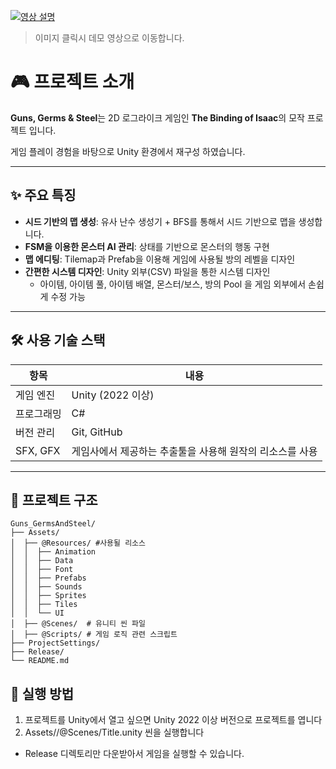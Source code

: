 [![영상 설명](https://img.youtube.com/vi/X_B_yyo6mb8/0.jpg)](https://www.youtube.com/watch?v=X_B_yyo6mb8)
>이미지 클릭시 데모 영상으로 이동합니다.
# 🎮 프로젝트 소개

**Guns, Germs & Steel**는 2D 로그라이크 게임인 **The Binding of Isaac**의 모작 프로젝트 입니다.

게임 플레이 경험을 바탕으로 Unity 환경에서 재구성 하였습니다.

---

## ✨ 주요 특징

-  **시드 기반의 맵 생성**: 유사 난수 생성기 + BFS를 통해서 시드 기반으로 맵을 생성합니다.  
-  **FSM을 이용한 몬스터 AI 관리**: 상태를 기반으로 몬스터의 행동 구현
-  **맵 에디팅**:  Tilemap과 Prefab을 이용해 게임에 사용될 방의 레벨을 디자인
-  **간편한 시스템 디자인**:  Unity 외부(CSV) 파일을 통한 시스템 디자인
    - 아이템, 아이템 풀, 아이템 배열, 몬스터/보스,  방의 Pool 을 게임 외부에서 손쉽게 수정 가능
---

## 🛠️ 사용 기술 스택

| 항목       | 내용                     |
|------------|--------------------------|
| 게임 엔진   | Unity (2022 이상)        |
| 프로그래밍 | C#                       |
| 버전 관리   | Git, GitHub              |
| SFX, GFX   | 게임사에서 제공하는 추출툴을 사용해 원작의 리소스를 사용 |

---

## 📁 프로젝트 구조
```
Guns_GermsAndSteel/
├── Assets/ 
│  ├── @Resources/ #사용될 리소스
│  │  ├── Animation
│  │  ├── Data
│  │  ├── Font
│  │  ├── Prefabs
│  │  ├── Sounds
│  │  ├── Sprites
│  │  ├── Tiles
│  │  └── UI
│  ├── @Scenes/  # 유니티 씬 파일
│  ├── @Scripts/ # 게임 로직 관련 스크립트
├── ProjectSettings/
├── Release/
└── README.md
```
## 🚀 실행 방법

1. 프로젝트를 Unity에서 열고 싶으면 Unity 2022 이상 버전으로 프로젝트를 엽니다
2. Assets//@Scenes/Title.unity 씬을 실행합니다
- Release 디렉토리만 다운받아서 게임을 실행할 수 있습니다.
